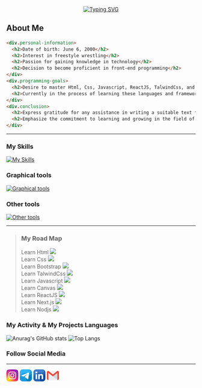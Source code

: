 <p  align="center">
<a align="center" href="https://github.com/mehdirabani"><img src="https://readme-typing-svg.demolab.com?font=Fira+Code&weight=800&size=25&pause=1000&color=36BCF7FF&random=false&width=435&lines=Hi+dear%E2%9D%A4%EF%B8%8F%2C+I+am+Mehdi+Rabani++" alt="Typing SVG" /></a>
</p>

## About Me 

``` html
<div.personal-information>
  <h2>Date of birth: June 6, 2000</h2>
  <h2>Interest in freestyle wrestling</h2>
  <h2>Passion for gaining knowledge in technology</h2>
  <h2>Decision to become proficient in front-end programming</h2>
</div>
<div.programming-goals>
  <h2>Desire to master Html, Css, Javascript, ReactJS, TalwindCss, and  Next.js </h2>
  <h2>Currently in the process of learning these languages and frameworks</h2>
</div>
<div.conclusion>
  <h2>Express gratitude for any assistance in writing a suitable text for the readme.md section</h2>
  <h2>Emphasize the commitment to learning and growing in the field of programming</h2>
</div>
```
-------

### My Skills
[![My Skills](https://skillicons.dev/icons?i=html,css)]([https://github.com/mehdirabani])
<!---[![My Skills](https://skillicons.dev/icons?i=html,css,js,tailwind,bootstrap,react,next)]([https://skillicons.dev](https://github.com/mehdirabani))--->

### Graphical tools
[![Graphical tools](https://skillicons.dev/icons?i=xd,ps,ai,figma)]([https://github.com/mehdirabani])

### Other tools
[![Other tools](https://skillicons.dev/icons?i=vscode,atom,git,github)]([https://github.com/mehdirabani])


-------

> ###  My Road Map
> Learn Html   <img src="https://img.shields.io/badge/Success-green"> <br>
> Learn Css <img src="https://img.shields.io/badge/Success-green"> <br>
> Learn Bootstrap <img src="https://img.shields.io/badge/Learning-1de9b6"> <br>
> Learn TalwindCss <img src="https://img.shields.io/badge/Not%20Starting%20to%20Learn-red"> <br>
> Learn Javascript <img src="https://img.shields.io/badge/Not%20Starting%20to%20Learn-red"> <br>
> Learn Canvas <img src="https://img.shields.io/badge/Not%20Starting%20to%20Learn-red"> <br>
> Learn ReactJS  <img src="https://img.shields.io/badge/Not%20Starting%20to%20Learn-red"> <br>
> Learn Next.js  <img src="https://img.shields.io/badge/Not%20Starting%20to%20Learn-red"> <br>
> Learn Nodjs  <img src="https://img.shields.io/badge/Not%20Starting%20to%20Learn-red"> <br>

### My Activity & My Projects Languages
![Anurag's GitHub stats](https://github-readme-stats.vercel.app/api?username=mehdirabani&show_icons=true&theme=merko)              ![Top Langs](https://github-readme-stats.vercel.app/api/top-langs/?username=mehdirabani&exclude_repo=github-readme-stats,anuraghazra.github.io_icons=true&theme=merko )


### Follow Social Media

------

<p align="left">
<a href="https://instagram.com/mehdirabani_ir"  target="_blank" margin-right="10"> <img src="https://github.com/mehdirabani/mehdirabani/blob/main/instagram.png" width="32" height="32"></a>
<a href="https://t.me/mehdirabani"  target="_blank"> <img src="https://github.com/mehdirabani/mehdirabani/blob/main/telegram.png" width="32" height="32"></a>
<a href="https://www.linkedin.com/in/mehdirabani/"  target="_blank"> <img src="https://github.com/mehdirabani/mehdirabani/blob/main/linkedin.png" width="32" height="32"></a>
<a href="pgm.mehdirabani@gmail.com"  target="_blank"> <img src="https://github.com/mehdirabani/mehdirabani/blob/main/gmail.png" width="32" height="32"></a> 
</p>
